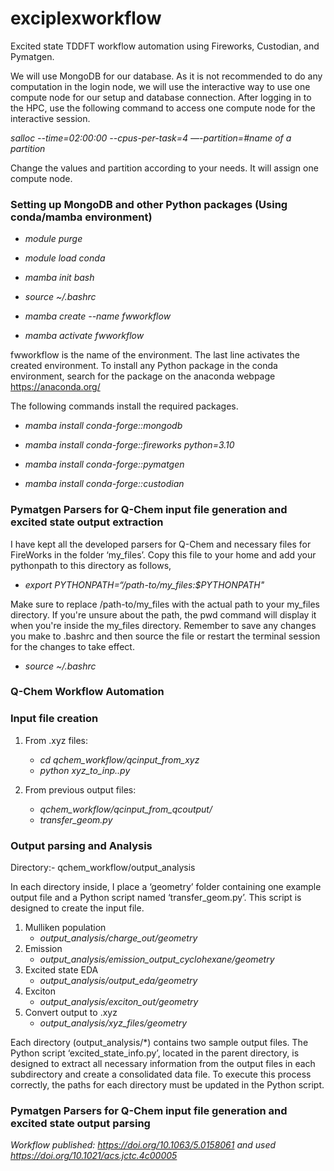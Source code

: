 # exciplexworkflow
Excited state TDDFT workflow automation using Fireworks, Custodian, and Pymatgen.

We will use MongoDB for our database. As it is not recommended to do any computation in the login node, we will use the interactive way to use one compute node for our setup and database connection. After logging in to the HPC, use the following command to access one compute node for the interactive session.

*salloc --time=02:00:00 --cpus-per-task=4  —-partition=#name of a partition*

Change the values and partition according to your needs. It will assign one compute node.

### Setting up MongoDB and other Python packages (Using conda/mamba environment)

- *module purge*                      

- *module load conda*

- *mamba init bash*

- *source ~/.bashrc*

- *mamba create --name fwworkflow*  

- *mamba activate fwworkflow*       

fwworkflow is the name of the environment. The last line activates the created environment. To install any Python package in the conda environment, search for the package on the anaconda webpage https://anaconda.org/

The following commands install the required packages.

- *mamba install conda-forge::mongodb*

- *mamba install conda-forge::fireworks python=3.10*

- *mamba install conda-forge::pymatgen*

- *mamba install conda-forge::custodian*

### Pymatgen Parsers for Q-Chem input file generation and excited state output extraction 

I have kept all the developed parsers for Q-Chem and necessary files for FireWorks in the folder ‘my_files’. Copy this file to your home and add your pythonpath to this directory as follows,

- *export PYTHONPATH=“/path-to/my_files:$PYTHONPATH"*

Make sure to replace /path-to/my_files with the actual path to your my_files directory. If you're unsure about the path, the pwd command will display it when you're inside the my_files directory. Remember to save any changes you make to .bashrc and then source the file or restart the terminal session for the changes to take effect.
- *source ~/.bashrc*

### Q-Chem Workflow Automation

### Input file creation

1. From .xyz files:
   - *cd qchem_workflow/qcinput_from_xyz*
   - *python xyz_to_inp..py*

2. From previous output files:
   - *qchem_workflow/qcinput_from_qcoutput/*
   - *transfer_geom.py*

### Output parsing and Analysis

Directory:- qchem_workflow/output_analysis

In each directory inside, I place a ‘geometry’ folder containing one example output file and a Python script named ‘transfer_geom.py’. This script is designed to create the input file.

1. Mulliken population
   - *output_analysis/charge_out/geometry*
3. Emission
   - *output_analysis/emission_output_cyclohexane/geometry*
5. Excited state EDA
   - *output_analysis/output_eda/geometry*
7. Exciton
   - *output_analysis/exciton_out/geometry*
9. Convert output to .xyz
    - *output_analysis/xyz_files/geometry*
   
Each directory (output_analysis/*) contains two sample output files. The Python script ‘excited_state_info.py’, located in the parent directory, is designed to extract all necessary information from the output files in each subdirectory and create a consolidated data file. To execute this process correctly, the paths for each directory must be updated in the Python script.





### Pymatgen Parsers for Q-Chem input file generation and excited state output parsing

*Workflow published: https://doi.org/10.1063/5.0158061*
*and used https://doi.org/10.1021/acs.jctc.4c00005*
